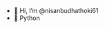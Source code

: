 - 👋 Hi, I’m @nisanbudhathoki61
- 👀 Python

<!---
nisanbudhathoki61/nisanbudhathoki61 is a ✨ special ✨ repository because its `README.md` (this file) appears on your GitHub profile.
You can click the Preview link to take a look at your changes.
--->

